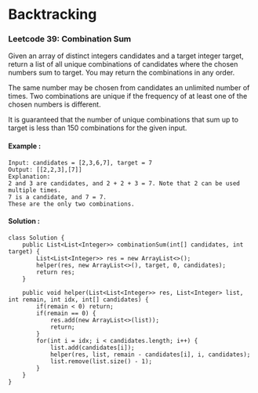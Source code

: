 # Backtracking

### Leetcode 39: Combination Sum

Given an array of distinct integers candidates and a target integer target, return a list of all unique combinations of candidates where the chosen numbers sum to target. You may return the combinations in any order.

The same number may be chosen from candidates an unlimited number of times. Two combinations are unique if the frequency of at least one of the chosen numbers is different.

It is guaranteed that the number of unique combinations that sum up to target is less than 150 combinations for the given input.

#### Example :
```
Input: candidates = [2,3,6,7], target = 7
Output: [[2,2,3],[7]]
Explanation:
2 and 3 are candidates, and 2 + 2 + 3 = 7. Note that 2 can be used multiple times.
7 is a candidate, and 7 = 7.
These are the only two combinations.
```

#### Solution :
```
class Solution {
    public List<List<Integer>> combinationSum(int[] candidates, int target) {
        List<List<Integer>> res = new ArrayList<>();
        helper(res, new ArrayList<>(), target, 0, candidates);
        return res;
    }

    public void helper(List<List<Integer>> res, List<Integer> list, int remain, int idx, int[] candidates) {
        if(remain < 0) return;
        if(remain == 0) {
            res.add(new ArrayList<>(list));
            return;
        }
        for(int i = idx; i < candidates.length; i++) {
            list.add(candidates[i]);
            helper(res, list, remain - candidates[i], i, candidates);
            list.remove(list.size() - 1);
        }
    }
}
```
